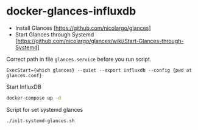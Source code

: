 # docker-glances-influxdb

- Install Glances [https://github.com/nicolargo/glances]
- Start Glances through Systemd [https://github.com/nicolargo/glances/wiki/Start-Glances-through-Systemd]

Correct path in file `glances.service` before you run script.

`ExecStart={which glances} --quiet --export influxdb --config {pwd at glances.conf}`

Start InfluxDB

```bash
docker-compose up -d
```

Script for set systemd glances

```bash
./init-systemd-glances.sh
```
